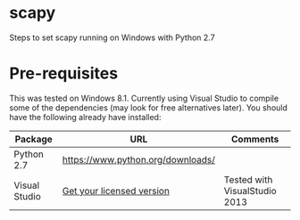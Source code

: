 scapy
=====

Steps to set scapy running on Windows with Python 2.7

# Pre-requisites
This was tested on Windows 8.1. 
Currently using Visual Studio to compile some of the dependencies (may look for free alternatives later).
You should have the following already have installed:

Package  |  URL  | Comments  |
---------|-------|-----------|
Python 2.7 | https://www.python.org/downloads/ |  |
Visual Studio | [Get your licensed version](http://msdn.microsoft.com/en-us/vstudio/aa718325.aspx) | Tested with VisualStudio 2013 |
